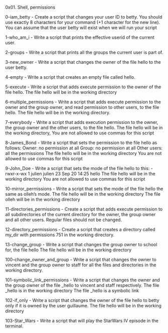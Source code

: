 0x01. Shell, permissions

0-iam_betty - Create a script that changes your user ID to betty. You should use exactly 8 characters for your command (+1 character for the new line). You can assume that the user betty will exist when we will run your script

1-who_am_i - Write a script that prints the effective userid of the current user.

2-groups - Write a script that prints all the groups the current user is part of.

3-new_owner - Write a script that changes the owner of the file hello to the user betty.

4-empty - Write a script that creates an empty file called hello.
 
5-execute - Write a script that adds execute permission to the owner of the file hello. The file hello will be in the working directory

6-multiple_permissions - Write a script that adds execute permission to the owner and the group owner, and read permission to other users, to the file hello. The file hello will be in the working directory.

7-everybody - Write a script that adds execution permission to the owner, the group owner and the other users, to the file hello. The file hello will be in the working directory, You are not allowed to use commas for this script

8-James_Bond - Write a script that sets the permission to the file hello as follows: Owner: no permission at all Group: no permission at all Other users: all the permissions The file hello will be in the working directory You are not allowed to use commas for this script

9-John_Doe - Write a script that sets the mode of the file hello to this: -rwxr-x-wx 1 julien julien 23 Sep 20 14:25 hello The file hello will be in the working directory You are not allowed to use commas for this script

10-mirror_permissions - Write a script that sets the mode of the file hello the same as olleh’s mode. The file hello will be in the working directory The file olleh will be in the working directory

11-directories_permissions - Create a script that adds execute permission to all subdirectories of the current directory for the owner, the group owner and all other users. Regular files should not be changed.

12-directory_permissions - Create a script that creates a directory called my_dir with permissions 751 in the working directory.

13-change_group - Write a script that changes the group owner to school for, the file hello The file hello will be in the working directory

100-change_owner_and_group - Write a script that changes the owner to vincent and the group owner to staff for all the files and directories in the working directory.

101-symbolic_link_permissions - Write a script that changes the owner and the group owner of the file _hello to vincent and staff respectively. The file _hello is in the working directory The file _hello is a symbolic link

102-if_only - Write a script that changes the owner of the file hello to betty only if it is owned by the user guillaume. The file hello will be in the working directory

103-Star_Wars - Write a script that will play the StarWars IV episode in the terminal.
